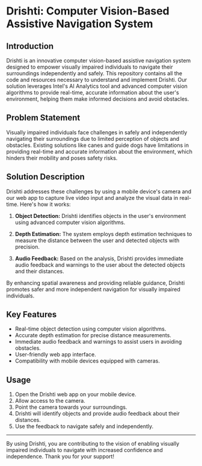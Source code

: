 # Drishti: Computer Vision-Based Assistive Navigation System

## Introduction

Drishti is an innovative computer vision-based assistive navigation system designed to empower visually impaired individuals to navigate their surroundings independently and safely. This repository contains all the code and resources necessary to understand and implement Drishti. Our solution leverages Intel's AI Analytics tool and advanced computer vision algorithms to provide real-time, accurate information about the user's environment, helping them make informed decisions and avoid obstacles.

## Problem Statement

Visually impaired individuals face challenges in safely and independently navigating their surroundings due to limited perception of objects and obstacles. Existing solutions like canes and guide dogs have limitations in providing real-time and accurate information about the environment, which hinders their mobility and poses safety risks.

## Solution Description

Drishti addresses these challenges by using a mobile device's camera and our web app to capture live video input and analyze the visual data in real-time. Here's how it works:

1. **Object Detection:** Drishti identifies objects in the user's environment using advanced computer vision algorithms.

2. **Depth Estimation:** The system employs depth estimation techniques to measure the distance between the user and detected objects with precision.

3. **Audio Feedback:** Based on the analysis, Drishti provides immediate audio feedback and warnings to the user about the detected objects and their distances.

By enhancing spatial awareness and providing reliable guidance, Drishti promotes safer and more independent navigation for visually impaired individuals.

## Key Features

- Real-time object detection using computer vision algorithms.
- Accurate depth estimation for precise distance measurements.
- Immediate audio feedback and warnings to assist users in avoiding obstacles.
- User-friendly web app interface.
- Compatibility with mobile devices equipped with cameras.

## Usage

1. Open the Drishti web app on your mobile device.
2. Allow access to the camera.
3. Point the camera towards your surroundings.
4. Drishti will identify objects and provide audio feedback about their distances.
5. Use the feedback to navigate safely and independently.


---

By using Drishti, you are contributing to the vision of enabling visually impaired individuals to navigate with increased confidence and independence. Thank you for your support!
